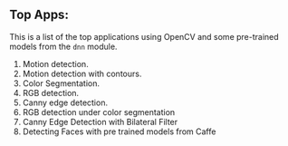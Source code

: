 ## Top Apps:

This is a list of the top applications using OpenCV and some pre-trained models from the `dnn` module.

1. Motion detection.
2. Motion detection with contours.
3. Color Segmentation.
4. RGB detection.
5. Canny edge detection.
6. RGB detection under color segmentation
7. Canny Edge Detection with Bilateral Filter
8. Detecting Faces with pre trained models from Caffe
